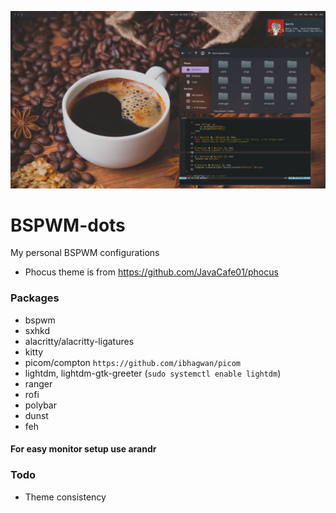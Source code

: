 ![alt text](https://github.com/johnsci911/BSPWM-dots/blob/master/Screenshot.png?raw=true "Screenshot")

# BSPWM-dots

My personal BSPWM configurations

- Phocus theme is from https://github.com/JavaCafe01/phocus

### Packages
- bspwm
- sxhkd
- alacritty/alacritty-ligatures
- kitty
- picom/compton `https://github.com/ibhagwan/picom`
- lightdm, lightdm-gtk-greeter (`sudo systemctl enable lightdm`)
- ranger
- rofi
- polybar
- dunst
- feh

#### For easy monitor setup use arandr

### Todo
- Theme consistency
